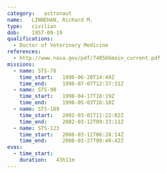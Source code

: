 ```yaml
---
category:	astronaut
name:	LINNEHAN, Richard M.
type:	civilian
dob:	1957-09-19
qualifications:
  - Doctor of Veterinary Medicine
references:
  - http://www.nasa.gov/pdf/740566main_current.pdf
missions:
  - name: STS-78
    time_start:   1996-06-20T14:49Z
    time_end:     1996-07-07T12:37:31Z
  - name: STS-90
    time_start:   1998-04-17T18:19Z
    time_end:     1998-05-03T16:10Z
  - name: STS-109
    time_start:   2002-03-01T11:22:02Z
    time_end:     2002-03-12T09:33:11Z
  - name: STS-123
    time_start:   2008-03-11T06:28:14Z
    time_end:     2008-03-27T00:40:42Z
evas:
  - time_start: 
    duration:   43h11m
---
```

